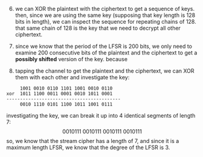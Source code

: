 6. we can XOR the plaintext with the ciphertext to get a sequence of keys. then, since we are using the same key (supposing that key length is 128 bits in length), we can inspect the sequence for repeating chains of 128. that same chain of 128 is the key that we need to decrypt all other ciphertext.

7. since we know that the period of the LFSR is 200 bits, we only need to examine 200 consecutive bits of the plaintext and the ciphertext to get a **possibly shifted** version of the key. because 

8. tapping the channel to get the plaintext and the ciphertext, we can XOR them with each other and investigate the key:

```
     1001 0010 0110 1101 1001 0010 0110
xor  1011 1100 0011 0001 0010 1011 0001
------------------------------------------
     0010 1110 0101 1100 1011 1001 0111
```

investigating the key, we can break it up into 4 identical segments of length 7:
$$0010111\ 0010111\ 0010111\ 0010111$$
so, we know that the stream cipher has a length of 7, and since it is a maximum length LFSR, we know that the degree of the LFSR is 3. 
